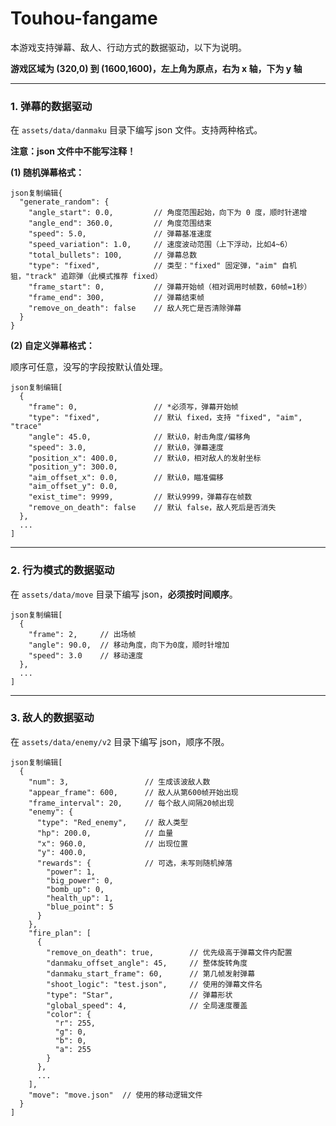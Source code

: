 # Touhou-fangame

本游戏支持弹幕、敌人、行动方式的数据驱动，以下为说明。

**游戏区域为 (320,0) 到 (1600,1600)，左上角为原点，右为 x 轴，下为 y 轴**

------

### 1. 弹幕的数据驱动

在 `assets/data/danmaku` 目录下编写 json 文件。支持两种格式。

**注意：json 文件中不能写注释！**

**(1) 随机弹幕格式：**

```
json复制编辑{
  "generate_random": {
    "angle_start": 0.0,         // 角度范围起始，向下为 0 度，顺时针递增
    "angle_end": 360.0,         // 角度范围结束
    "speed": 5.0,               // 弹幕基准速度
    "speed_variation": 1.0,     // 速度波动范围（上下浮动，比如4~6）
    "total_bullets": 100,       // 弹幕总数
    "type": "fixed",            // 类型："fixed" 固定弹，"aim" 自机狙，"track" 追踪弹（此模式推荐 fixed）
    "frame_start": 0,           // 弹幕开始帧（相对调用时帧数，60帧=1秒）
    "frame_end": 300,           // 弹幕结束帧
    "remove_on_death": false    // 敌人死亡是否清除弹幕
  }
}
```

**(2) 自定义弹幕格式：**

顺序可任意，没写的字段按默认值处理。

```
json复制编辑[
  {
    "frame": 0,                 // *必须写，弹幕开始帧
    "type": "fixed",            // 默认 fixed，支持 "fixed", "aim", "trace"
    "angle": 45.0,              // 默认0，射击角度/偏移角
    "speed": 3.0,               // 默认0，弹幕速度
    "position_x": 400.0,        // 默认0，相对敌人的发射坐标
    "position_y": 300.0,
    "aim_offset_x": 0.0,        // 默认0，瞄准偏移
    "aim_offset_y": 0.0,
    "exist_time": 9999,         // 默认9999，弹幕存在帧数
    "remove_on_death": false    // 默认 false，敌人死后是否消失
  },
  ...
]
```

------

### 2. 行为模式的数据驱动

在 `assets/data/move` 目录下编写 json，**必须按时间顺序**。

```
json复制编辑[
  {
    "frame": 2,     // 出场帧
    "angle": 90.0,  // 移动角度，向下为0度，顺时针增加
    "speed": 3.0    // 移动速度
  },
  ...
]
```

------

### 3. 敌人的数据驱动

在 `assets/data/enemy/v2` 目录下编写 json，顺序不限。

```
json复制编辑[
  {
    "num": 3,                 // 生成该波敌人数
    "appear_frame": 600,      // 敌人从第600帧开始出现
    "frame_interval": 20,     // 每个敌人间隔20帧出现
    "enemy": {
      "type": "Red_enemy",    // 敌人类型
      "hp": 200.0,            // 血量
      "x": 960.0,             // 出现位置
      "y": 400.0,
      "rewards": {            // 可选，未写则随机掉落
        "power": 1,
        "big_power": 0,
        "bomb_up": 0,
        "health_up": 1,
        "blue_point": 5
      }
    },
    "fire_plan": [
      {
        "remove_on_death": true,        // 优先级高于弹幕文件内配置
        "danmaku_offset_angle": 45,     // 整体旋转角度
        "danmaku_start_frame": 60,      // 第几帧发射弹幕
        "shoot_logic": "test.json",     // 使用的弹幕文件名
        "type": "Star",                 // 弹幕形状
        "global_speed": 4,              // 全局速度覆盖
        "color": {
          "r": 255,
          "g": 0,
          "b": 0,
          "a": 255
        }
      },
      ...
    ],
    "move": "move.json"  // 使用的移动逻辑文件
  }
]
```
